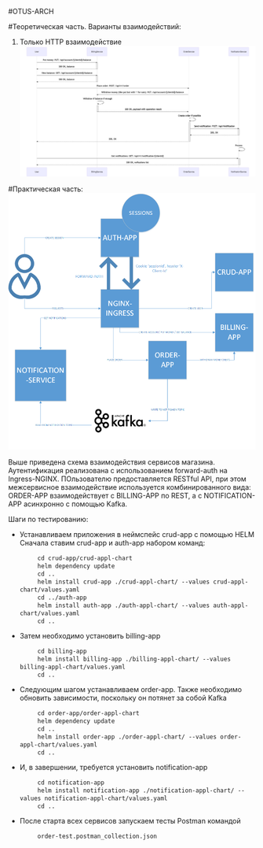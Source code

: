 #OTUS-ARCH

#Теоретическая часть. Варианты взаимодействий:
1. Только HTTP взаимодействие
![alt text](diagrams/http-sequence.png)


#Практическая часть:
![alt text](diagrams/arch-shop.png)

<p>Выше приведена схема взаимодействия сервисов магазина.
Аутентификация реализована с использованием forward-auth на Ingress-NGINX.
ПОльзователю предоставляется RESTful API, при этом межсервисное взаимодействие используется комбинированного вида:
ORDER-APP взаимодействует с BILLING-APP по REST, а с NOTIFICATION-APP асинхронно с помощью Kafka.</p>
<p>Шаги по тестированию:</p>
<ul>
  <li>Устанавливаем приложения в неймспейс crud-app с помощью HELM<br>
         Сначала ставим crud-app и auth-app набором команд:
         
         cd crud-app/crud-appl-chart
         helm dependency update
         cd ..
         helm install crud-app ./crud-appl-chart/ --values crud-appl-chart/values.yaml
         cd ../auth-app
         helm install auth-app ./auth-appl-chart/ --values auth-appl-chart/values.yaml
         cd ..
         
  </li>
  <li>Затем необходимо установить billing-app<br>
        
         cd billing-app
         helm install billing-app ./billing-appl-chart/ --values billing-appl-chart/values.yaml
         cd ..
  </li>
  <li>Следующим шагом устанавливаем order-app. Также необходимо обновить зависимости, поскольку 
    он потянет за собой Kafka<br>
          
         cd order-app/order-appl-chart
         helm dependency update
         cd ..
         helm install order-app ./order-appl-chart/ --values order-appl-chart/values.yaml
         cd ..
  </li>
  <li>И, в завершении, требуется установить notification-app<br>
          
         cd notification-app
         helm install notification-app ./notification-appl-chart/ --values notification-appl-chart/values.yaml
         cd ..
  </li>
  <li>После старта всех сервисов запускаем тесты Postman командой
        
         order-test.postman_collection.json
  </li>
</ul>
